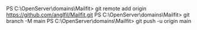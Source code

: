 PS C:\OpenServer\domains\Mailfit> git remote add origin https://github.com/anglfil/Mailfit.git
PS C:\OpenServer\domains\Mailfit> git branch -M main
PS C:\OpenServer\domains\Mailfit> git push -u origin main